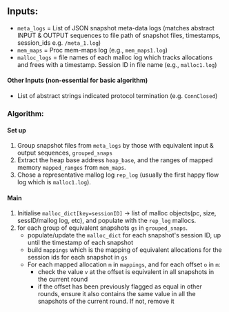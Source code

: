 

## Inputs:

- `meta_logs` = List of JSON snapshot meta-data logs (matches abstract INPUT & OUTPUT sequences to file path of snapshot files, timestamps, session_ids e.g. `/meta_1.log`) 
- `mem_maps` = Proc mem-maps log (e.g., `mem_maps1.log`)
- `malloc_logs` = file names of each malloc log which tracks allocations and frees with a timestamp. Session ID in file name (e.g., `malloc1.log`)

#### Other Inputs (non-essential for basic algorithm)

- List of abstract strings indicated protocol termination (e.g. `ConnClosed`)


### Algorithm:

#### Set up

1. Group snapshot files from `meta_logs` by those with equivalent input & output sequences, `grouped_snaps`
2. Extract the heap base address `heap_base`, and the ranges of mapped memory `mapped_ranges` from `mem_maps`.
3. Chose a representative mallog log `rep_log` (usually the first happy flow log which is `malloc1.log`).

#### Main

1. Initialise `malloc_dict[key=sessionID]` -> list of malloc objects(pc, size, sessID/mallog log, etc), and populate with the `rep_log` mallocs.
2. for each group of equivalent snapshots `gs` in `grouped_snaps`.
    - populate/update the `malloc_dict` for each snapshot's session ID, up until the timestamp of each snapshot
    - build `mappings` which is the mapping of equivalent allocations for the session ids for each snapshot in `gs`
    - For each mapped allocation `m` in `mappings`, and for each offset `o` in `m`:
        * check the value `v` at the offset is equivalent in all snapshots in the current round
        * if the offset has been previously flagged as equal in other rounds, ensure it also contains the same value in all the snapshots of the current round. If not, remove it
  
